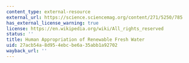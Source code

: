 ```yaml
---
content_type: external-resource
external_url: https://science.sciencemag.org/content/271/5250/785
has_external_license_warning: true
license: https://en.wikipedia.org/wiki/All_rights_reserved
status: ''
title: Human Appropriation of Renewable Fresh Water
uid: 27acb54a-8d95-4ebc-be6a-35abb1a92702
wayback_url: ''
---
```

